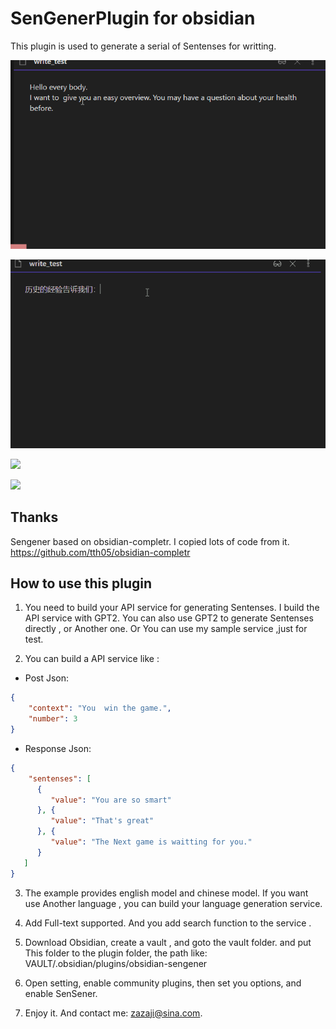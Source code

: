 # SenGenerPlugin for obsidian
This plugin is used to generate a serial of Sentenses for writting.

![](./obsidian-sengener/demo.gif)

![](./obsidian-sengener/demo_cn.gif)

![](./obsidian-sengener/new_demo_cn.gif)

![](./obsidian-sengener/new_demo_en.gif)

## Thanks
Sengener based on obsidian-completr. I copied lots of code from it.
https://github.com/tth05/obsidian-completr

## How to use this plugin

1. You need to build your API service for generating Sentenses. 
I build the API service with GPT2. You can also use GPT2 to generate Sentenses directly , or Another one.
Or You can use my sample service ,just for test.

2. You can build a API service like : 
- Post Json: 

```Json
{
	"context": "You  win the game.",
	"number": 3
}
```

- Response Json: 
```Json
{
 	"sentenses": [
      {
         "value": "You are so smart"
      }, {
         "value": "That's great"
      }, {
         "value": "The Next game is waitting for you."
      }
   ]
}
```

3. The example provides english model and chinese model. If you want use Another language , you can build your language generation service.

4. Add Full-text supported. And you add search function to the service .

5. Download Obsidian, create a vault , and goto the vault folder. and put This folder to the plugin folder,
   the path like:   VAULT/.obsidian/plugins/obsidian-sengener

6. Open setting, enable community plugins, then set you options, and enable SenSener. 

7. Enjoy it. And contact me: zazaji@sina.com.

